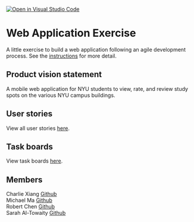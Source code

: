 [![Open in Visual Studio Code](https://classroom.github.com/assets/open-in-vscode-c66648af7eb3fe8bc4f294546bfd86ef473780cde1dea487d3c4ff354943c9ae.svg)](https://classroom.github.com/online_ide?assignment_repo_id=8874489&assignment_repo_type=AssignmentRepo)
# Web Application Exercise

A little exercise to build a web application following an agile development process. See the [instructions](instructions.md) for more detail.

## Product vision statement

A mobile web application for NYU students to view, rate, and review study spots on the various NYU campus buildings.

## User stories

View all user stories [here](https://github.com/software-students-fall2022/web-app-exercise-team-2-1/issues).

## Task boards

View task boards [here](https://github.com/software-students-fall2022/web-app-exercise-team-2-1/projects?query=is%3Aopen).

## Members

Charlie Xiang [Github](https://github.com/xiang-charlie) <br>
Michael Ma [Github](https://github.com/mma01us) <br>
Robert Chen [Github](https://github.com/RobertChenYF) <br>
Sarah Al-Towaity [Github](https://github.com/sarah-altowaity1)
